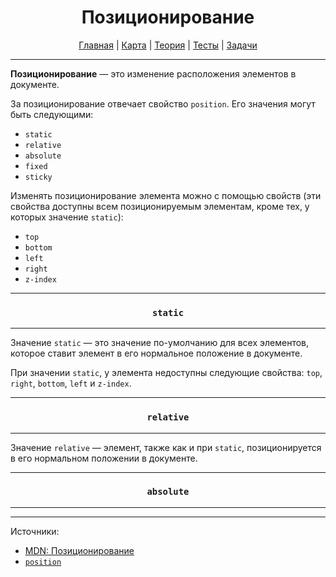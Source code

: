 <div align="center">

# Позиционирование

[Главная](https://github.com/dollaween/junior-roadmap/)
|
[Карта](/roadmap/README.md)
|
[Теория](/theory/README.md)
|
[Тесты](/tests/README.md)
|
[Задачи](/tasks/README.md)

</div>

---

**Позиционирование** — это изменение расположения элементов в документе.

За позиционирование отвечает свойство `position`. Его значения могут быть следующими:
- `static`
- `relative`
- `absolute`
- `fixed`
- `sticky`

Изменять позиционирование элемента можно с помощью свойств (эти свойства доступны всем позиционируемым элементам, кроме тех, у которых значение `static`):
- `top`
- `bottom`
- `left`
- `right`
- `z-index`

---

<div align="center">

### `static`

</div>

---

Значение `static` — это значение по-умолчанию для всех элементов, которое ставит элемент в его нормальное положение в документе.

При значении `static`, у элемента недоступны следующие свойства: `top`, `right`, `bottom`, `left` и `z-index`.

---

<div align="center">

### `relative`

</div>

---

Значение `relative` — элемент, также как и при `static`, позиционируется в его нормальном положении в документе.

---

<div align="center">

### `absolute`

</div>

---

---

Источники:
- [MDN: Позиционирование](https://developer.mozilla.org/ru/docs/Learn/CSS/CSS_layout/Positioning)
- [`position`](https://developer.mozilla.org/ru/docs/Web/CSS/position)

